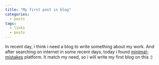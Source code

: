 ```yaml
---
title: "My first post in blog"
categories:
  - posts
tags:
  - link1
  - posts
---
```


In recent day, i think i need a blog to write something about my work. And after searching on internet in some recent days, today i found [minimal-mistakes](https://github.com/mmistakes/minimal-mistakes) platform. It match my need, so i will write my first blog on this :)
